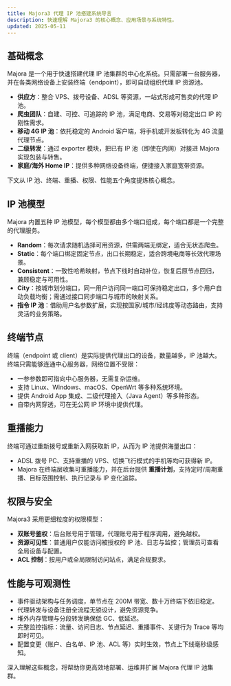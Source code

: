 ```yaml
---
title: Majora3 代理 IP 池搭建系统导言
description: 快速理解 Majora3 的核心概念、应用场景与系统特性。
updated: 2025-05-11
---
```


## 基础概念

Majora 是一个用于快速搭建代理 IP 池集群的中心化系统。只需部署一台服务器，并在各类网络设备上安装终端（endpoint），即可自动组织代理 IP 资源池。

- **供应方**：整合 VPS、拨号设备、ADSL 等资源，一站式形成可售卖的代理 IP 池。
- **爬虫团队**：自建、可控、可追踪的 IP 池，满足电商、交易等对稳定出口 IP 的刚性需求。
- **移动 4G IP 池**：依托稳定的 Android 客户端，将手机或开发板转化为 4G 流量代理节点。
- **二级转发**：通过 exporter 模块，把已有 IP 池（即使在内网）对接进 Majora 实现包装与转售。
- **家庭/海外 Home IP**：提供多种网络设备终端，便捷接入家庭宽带资源。

下文从 IP 池、终端、重播、权限、性能五个角度提炼核心概念。

## IP 池模型

Majora 内置五种 IP 池模型，每个模型都由多个端口组成，每个端口都是一个完整的代理服务。

- **Random**：每次请求随机选择可用资源，供需两端无绑定，适合无状态爬虫。
- **Static**：每个端口绑定固定节点，出口长期稳定，适合跨境电商等长效代理场景。
- **Consistent**：一致性哈希映射，节点下线时自动补位，恢复后原节点回归，兼顾稳定与可用性。
- **City**：按城市划分端口，同一用户访问同一端口可保持稳定出口，多个用户自动负载均衡；需通过接口同步端口与城市的映射关系。
- **指令 IP 池**：借助用户名参数扩展，实现按国家/城市/经纬度等动态路由，支持灵活的业务策略。

## 终端节点

终端（endpoint 或 client）是实际提供代理出口的设备，数量越多，IP 池越大。终端只需能够连通中心服务器，网络位置不受限：

- 一参参数即可指向中心服务器，无需复杂运维。
- 支持 Linux、Windows、macOS、OpenWrt 等多种系统环境。
- 提供 Android App 集成、二级代理接入（Java Agent）等多种形态。
- 自带内网穿透，可在无公网 IP 环境中提供代理。

## 重播能力

终端可通过重新拨号或重新入网获取新 IP，从而为 IP 池提供海量出口：

- ADSL 拨号 PC、支持重播的 VPS、切换飞行模式的手机等均可获得新 IP。
- Majora 在终端层收集可重播能力，并在后台提供 **重播计划**，支持定时/周期重播、目标范围控制、执行记录与 IP 变化追踪。

## 权限与安全

Majora3 采用更细粒度的权限模型：

- **双账号鉴权**：后台账号用于管理，代理账号用于程序调用，避免越权。
- **资源可见性**：普通用户仅能访问被授权的 IP 池、日志与监控；管理员可查看全局设备与配置。
- **ACL 控制**：按用户或全局限制访问站点，满足合规要求。

## 性能与可观测性

- 事件驱动架构与任务调度，单节点在 200M 带宽、数十万终端下依旧稳定。
- 代理转发与设备注册全流程无锁设计，避免资源竞争。
- 堆外内存管理与分段转发确保低 GC、低延迟。
- 完整监控指标：流量、访问日志、节点延迟、重播事件、关键行为 Trace 等均即时可见。
- 配置变更（账户、白名单、IP 池、ACL 等）实时生效，节点上下线毫秒级感知。

深入理解这些概念，将帮助你更高效地部署、运维并扩展 Majora 代理 IP 池集群。
